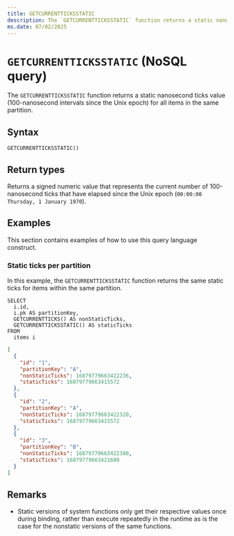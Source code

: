 ```yaml
---
title: GETCURRENTTICKSSTATIC
description: The `GETCURRENTTICKSSTATIC` function returns a static nanosecond ticks value (100-nanosecond intervals since the Unix epoch) for all items in the same partition.
ms.date: 07/02/2025
---
```


# `GETCURRENTTICKSSTATIC` (NoSQL query)

The `GETCURRENTTICKSSTATIC` function returns a static nanosecond ticks value (100-nanosecond intervals since the Unix epoch) for all items in the same partition.

## Syntax

```nosql
GETCURRENTTICKSSTATIC()
```

## Return types

Returns a signed numeric value that represents the current number of 100-nanosecond ticks that have elapsed since the Unix epoch (`00:00:00 Thursday, 1 January 1970`).

## Examples

This section contains examples of how to use this query language construct.

### Static ticks per partition

In this example, the `GETCURRENTTICKSSTATIC` function returns the same static ticks for items within the same partition.

```nosql
SELECT
  i.id,
  i.pk AS partitionKey,
  GETCURRENTTICKS() AS nonStaticTicks,
  GETCURRENTTICKSSTATIC() AS staticTicks
FROM
  items i
```

```json
[
  {
    "id": "1",
    "partitionKey": "A",
    "nonStaticTicks": 16879779663422236,
    "staticTicks": 16879779663415572
  },
  {
    "id": "2",
    "partitionKey": "A",
    "nonStaticTicks": 16879779663422320,
    "staticTicks": 16879779663415572
  },
  {
    "id": "3",
    "partitionKey": "B",
    "nonStaticTicks": 16879779663422380,
    "staticTicks": 16879779663421680
  }
]
```

## Remarks

- Static versions of system functions only get their respective values once during binding, rather than execute repeatedly in the runtime as is the case for the nonstatic versions of the same functions.
